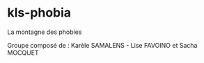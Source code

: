 # kls-phobia
La montagne des phobies 

Groupe composé de : Karèle SAMALENS - Lise FAVOINO et Sacha MOCQUET
